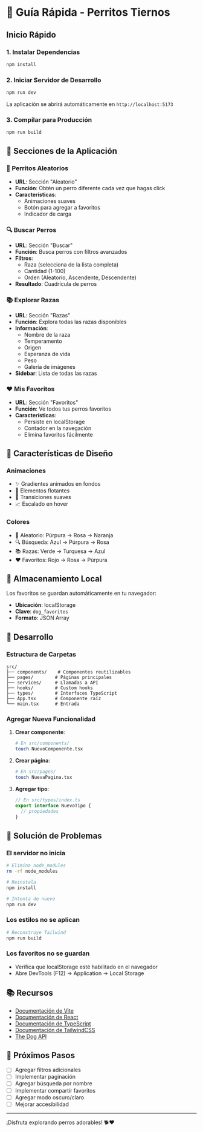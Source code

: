 # 🚀 Guía Rápida - Perritos Tiernos

## Inicio Rápido

### 1. Instalar Dependencias
```bash
npm install
```

### 2. Iniciar Servidor de Desarrollo
```bash
npm run dev
```

La aplicación se abrirá automáticamente en `http://localhost:5173`

### 3. Compilar para Producción
```bash
npm run build
```

## 📱 Secciones de la Aplicación

### 🎲 Perritos Aleatorios
- **URL**: Sección "Aleatorio"
- **Función**: Obtén un perro diferente cada vez que hagas click
- **Características**:
  - Animaciones suaves
  - Botón para agregar a favoritos
  - Indicador de carga

### 🔍 Buscar Perros
- **URL**: Sección "Buscar"
- **Función**: Busca perros con filtros avanzados
- **Filtros**:
  - Raza (selecciona de la lista completa)
  - Cantidad (1-100)
  - Orden (Aleatorio, Ascendente, Descendente)
- **Resultado**: Cuadrícula de perros

### 📚 Explorar Razas
- **URL**: Sección "Razas"
- **Función**: Explora todas las razas disponibles
- **Información**:
  - Nombre de la raza
  - Temperamento
  - Origen
  - Esperanza de vida
  - Peso
  - Galería de imágenes
- **Sidebar**: Lista de todas las razas

### ❤️ Mis Favoritos
- **URL**: Sección "Favoritos"
- **Función**: Ve todos tus perros favoritos
- **Características**:
  - Persiste en localStorage
  - Contador en la navegación
  - Elimina favoritos fácilmente

## 🎨 Características de Diseño

### Animaciones
- ✨ Gradientes animados en fondos
- 🎈 Elementos flotantes
- 🔄 Transiciones suaves
- 📈 Escalado en hover

### Colores
- 🎲 Aleatorio: Púrpura → Rosa → Naranja
- 🔍 Búsqueda: Azul → Púrpura → Rosa
- 📚 Razas: Verde → Turquesa → Azul
- ❤️ Favoritos: Rojo → Rosa → Púrpura

## 💾 Almacenamiento Local

Los favoritos se guardan automáticamente en tu navegador:
- **Ubicación**: localStorage
- **Clave**: `dog_favorites`
- **Formato**: JSON Array

## 🔧 Desarrollo

### Estructura de Carpetas
```
src/
├── components/    # Componentes reutilizables
├── pages/        # Páginas principales
├── services/     # Llamadas a API
├── hooks/        # Custom hooks
├── types/        # Interfaces TypeScript
├── App.tsx       # Componente raíz
└── main.tsx      # Entrada
```

### Agregar Nueva Funcionalidad

1. **Crear componente**:
   ```bash
   # En src/components/
   touch NuevoComponente.tsx
   ```

2. **Crear página**:
   ```bash
   # En src/pages/
   touch NuevaPagina.tsx
   ```

3. **Agregar tipo**:
   ```typescript
   // En src/types/index.ts
   export interface NuevoTipo {
     // propiedades
   }
   ```

## 🐛 Solución de Problemas

### El servidor no inicia
```bash
# Elimina node_modules
rm -rf node_modules

# Reinstala
npm install

# Intenta de nuevo
npm run dev
```

### Los estilos no se aplican
```bash
# Reconstruye Tailwind
npm run build
```

### Los favoritos no se guardan
- Verifica que localStorage esté habilitado en el navegador
- Abre DevTools (F12) → Application → Local Storage

## 📚 Recursos

- [Documentación de Vite](https://vitejs.dev/)
- [Documentación de React](https://react.dev/)
- [Documentación de TypeScript](https://www.typescriptlang.org/)
- [Documentación de TailwindCSS](https://tailwindcss.com/)
- [The Dog API](https://thedogapi.com/)

## 🎯 Próximos Pasos

- [ ] Agregar filtros adicionales
- [ ] Implementar paginación
- [ ] Agregar búsqueda por nombre
- [ ] Implementar compartir favoritos
- [ ] Agregar modo oscuro/claro
- [ ] Mejorar accesibilidad

---

¡Disfruta explorando perros adorables! 🐕❤️
